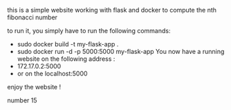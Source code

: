 this is a simple website working with flask and docker to compute the nth fibonacci number

to run it, you simply have to run the following commands:
- sudo docker build -t my-flask-app .
- sudo docker run -d -p 5000:5000 my-flask-app
You now have a running website on the following address :
- 172.17.0.2:5000
- or on the localhost:5000

enjoy the website ! 

number 15